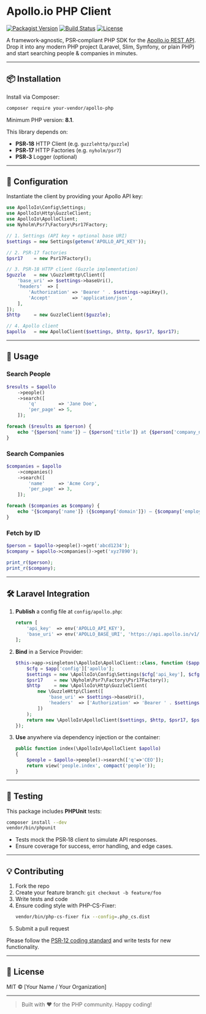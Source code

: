 # Apollo.io PHP Client

[![Packagist Version](https://img.shields.io/packagist/v/your-vendor/apollo-php.svg)](https://packagist.org/packages/your-vendor/apollo-php)
[![Build Status](https://img.shields.io/github/actions/workflow/status/your-vendor/apollo-php/phpunit.yml?branch=main)](https://github.com/your-vendor/apollo-php/actions)
[![License](https://img.shields.io/packagist/l/your-vendor/apollo-php.svg)](LICENSE)

A framework‑agnostic, PSR‑compliant PHP SDK for the [Apollo.io REST API](https://docs.apollo.io/docs/api-overview).  
Drop it into any modern PHP project (Laravel, Slim, Symfony, or plain PHP) and start searching people & companies in minutes.

---

## 📦 Installation

Install via Composer:

```bash
composer require your-vendor/apollo-php
```

Minimum PHP version: **8.1**.

This library depends on:

- **PSR‑18** HTTP Client (e.g. `guzzlehttp/guzzle`)
- **PSR‑17** HTTP Factories (e.g. `nyholm/psr7`)
- **PSR‑3** Logger (optional)

---

## 🔧 Configuration

Instantiate the client by providing your Apollo API key:

```php
use ApolloIo\Config\Settings;
use ApolloIo\Http\GuzzleClient;
use ApolloIo\ApolloClient;
use Nyholm\Psr7\Factory\Psr17Factory;

// 1. Settings (API key + optional base URI)
$settings = new Settings(getenv('APOLLO_API_KEY'));

// 2. PSR‑17 factories
$psr17    = new Psr17Factory();

// 3. PSR‑18 HTTP client (Guzzle implementation)
$guzzle   = new \GuzzleHttp\Client([
    'base_uri' => $settings->baseUri(),
    'headers'  => [
        'Authorization' => 'Bearer ' . $settings->apiKey(),
        'Accept'        => 'application/json',
    ],
]);
$http     = new GuzzleClient($guzzle);

// 4. Apollo client
$apollo   = new ApolloClient($settings, $http, $psr17, $psr17);
```

---

## 🚀 Usage

### Search People

```php
$results = $apollo
    ->people()
    ->search([
        'q'        => 'Jane Doe',
        'per_page' => 5,
    ]);

foreach ($results as $person) {
    echo "{$person['name']} — {$person['title']} at {$person['company_name']}\n";
}
```

### Search Companies

```php
$companies = $apollo
    ->companies()
    ->search([
        'name'     => 'Acme Corp',
        'per_page' => 3,
    ]);

foreach ($companies as $company) {
    echo "{$company['name']} ({$company['domain']}) — {$company['employee_count']} employees\n";
}
```

### Fetch by ID

```php
$person = $apollo->people()->get('abcd1234');
$company = $apollo->companies()->get('xyz7890');

print_r($person);
print_r($company);
```

---

## 🛠️ Laravel Integration

1. **Publish** a config file at `config/apollo.php`:
   ```php
   return [
       'api_key'  => env('APOLLO_API_KEY'),
       'base_uri' => env('APOLLO_BASE_URI', 'https://api.apollo.io/v1/'),
   ];
   ```
2. **Bind** in a Service Provider:
   ```php
   $this->app->singleton(\ApolloIo\ApolloClient::class, function ($app) {
       $cfg = $app['config']['apollo'];
       $settings = new \ApolloIo\Config\Settings($cfg['api_key'], $cfg['base_uri']);
       $psr17    = new \Nyholm\Psr7\Factory\Psr17Factory();
       $http     = new \ApolloIo\Http\GuzzleClient(
           new \GuzzleHttp\Client([
               'base_uri' => $settings->baseUri(),
               'headers'  => ['Authorization' => 'Bearer ' . $settings->apiKey()],
           ])
       );
       return new \ApolloIo\ApolloClient($settings, $http, $psr17, $psr17);
   });
   ```
3. **Use** anywhere via dependency injection or the container:
   ```php
   public function index(\ApolloIo\ApolloClient $apollo)
   {
       $people = $apollo->people()->search(['q'=>'CEO']);
       return view('people.index', compact('people'));
   }
   ```

---

## 🧪 Testing

This package includes **PHPUnit** tests:

```bash
composer install --dev
vendor/bin/phpunit
```

- Tests mock the PSR‑18 client to simulate API responses.
- Ensure coverage for success, error handling, and edge cases.

---

## 💡 Contributing

1. Fork the repo  
2. Create your feature branch: `git checkout -b feature/foo`  
3. Write tests and code  
4. Ensure coding style with PHP-CS-Fixer:  
   ```bash
   vendor/bin/php-cs-fixer fix --config=.php_cs.dist
   ```  
5. Submit a pull request

Please follow the [PSR‑12 coding standard](https://www.php-fig.org/psr/psr-12/) and write tests for new functionality.

---

## 📄 License

MIT © [Your Name / Your Organization]

---

> Built with ❤️ for the PHP community. Happy coding!  
```
